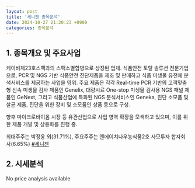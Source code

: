 ```yaml
---
layout: post
title: '세니젠 종목분석'
date: 2024-10-27 21:20:23 +0900
categories: 종목분석
---
```


## 1. 종목개요 및 주요사업

케이비제23호스팩과의 스팩소멸합병으로 상장된 업체. 식품안전 토탈 솔루션 전문기업으로, PCR 및 NGS 기반 식품안전 진단제품을 제조 및 판매하고 식품 미생물 유전체 분석서비스를 제공하는 사업을 영위. 주요 제품은 각각 Real-time PCR 기반의 고객맞춤형 신속 미생물 검사 제품인 Genelix, 대량시료 One-stop 미생물 검사용 NGS 패널 제품인 GeNext, 그리고 식품산업에 특화된 NGS 분석서비스인 Geneka, 진단 소모품 및 살균 제품,  진단을 위한 장비 및 소모품인 상품 등으로 구성.

향후 마이크로바이옴 시장 등 유관산업으로 사업 영역 확장을 모색하고 있으며, 이를 위한 제품 개발 및 상용화를 진행 중.

최대주주는 박정웅 외(31.71%), 주요주주는 엔에이치나우농식품2호 사모투자 합자회사(6.65%)
[#세니젠](#)

## 2. 시세분석

No price analysis available
